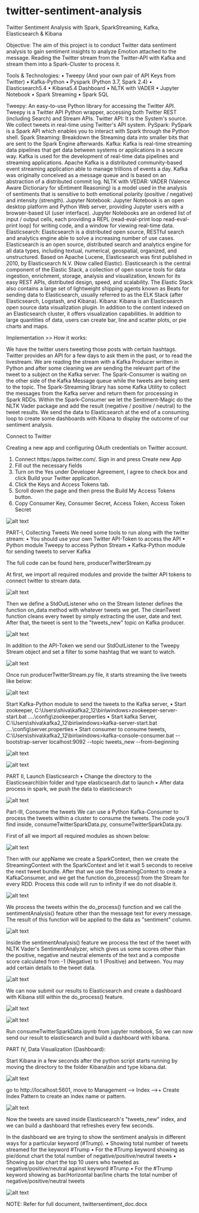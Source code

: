 # twitter-sentiment-analysis
Twitter Sentiment Analysis with Spark, SparkStreaming, Kafka, Elasticsearch &amp; Kibana

Objective:
The aim of this project is to conduct Twitter data sentiment analysis to gain sentiment insights to analyze Emotion attached to the message.
Reading the Twitter stream from the Twitter-API with Kafka and stream them into a Spark-Cluster to process it.

Tools & Technologies:
•	Tweepy (And your own pair of API Keys from Twitter)
•	Kafka-Python
•	Pyspark (Python 3.7, Spark 2.4)
•	Elasticsearch5.4 
•	Kibana5.4 Dashboard 
•	NLTK with VADER 
•	Jupyter Notebook
•	Spark Streaming
•	Spark SQL

Tweepy: An easy-to-use Python library for accessing the Twitter API. Tweepy is a Twitter API Python wrapper, accessing both Twitter REST (including Search) and Stream APIs.
Twitter API: It is the System's source. We collect tweets in real-time using Twitter's API system.
PySpark: PySpark is a Spark API which enables you to interact with Spark through the Python shell.
Spark Steaming: Breakdown the Streaming data into smaller bits that are sent to the Spark Engine afterwards.
Kafka:  Kafka is real-time streaming data pipelines that get data between systems or applications in a secure way. Kafka is used for the development of real-time data pipelines and streaming applications. Apache Kafka is a distributed community-based event streaming application able to manage trillions of events a day. Kafka was originally conceived as a message queue and is based on an abstraction of a distributed commit log.
NLTK with VEDAR: VADER (Valence Aware Dictionary for sEntiment Reasoning) is a model used in the analysis of sentiments that is sensitive to both emotional polarity (positive / negative) and intensity (strength).
Jupyter Notebook: Jupyter Notebook is an open desktop platform and Python Web server, providing Jupyter users with a browser-based UI (user interface). Jupyter Notebooks are an ordered list of input / output cells, each providing a REPL (read-eval-print loop read-eval-print loop) for writing code, and a window for viewing real-time data.
Elasticsearch: Elasticsearch is a distributed open source, RESTful search and analytics engine able to solve a increasing number of use cases. Elasticsearch is an open source, distributed search and analytics engine for all data types, including textual, numerical, geospatial, organized, and unstructured. Based on Apache Lucene, Elasticsearch was first published in 2010, by Elasticsearch N.V. (Now called Elastic). Elasticsearch is the central component of the Elastic Stack, a collection of open source tools for data ingestion, enrichment, storage, analysis and visualization, known for its easy REST APIs, distributed design, speed, and scalability. The Elastic Stack also contains a large set of lightweight shipping agents known as Beats for sending data to Elasticsearch, usually referred to as the ELK Stack (after Elasticsearch, Logstash, and Kibana).
Kibana: Kibana is an Elasticsearch open source data visualization plugin. In addition to the content indexed on an Elasticsearch cluster, it offers visualization capabilities. In addition to large quantities of data, users can create bar, line and scatter plots, or pie charts and maps.


Implementation >> How it works:

We have the twitter users tweeting those posts with certain hashtags. Twitter provides an API for a few days to ask them in the past, or to read the livestream.
We are reading the stream with a Kafka Producer written in Python and after some cleaning we are sending the relevant part of the tweet to a subject on the Kafka server.
The Spark-Consumer is waiting on the other side of the Kafka Message queue while the tweets are being sent to the topic. The Spark-Streaming library has some Kafka Utility to collect the messages from the Kafka server and return them for processing in Spark RDDs.
Within the Spark-Consumer we let the Sentiment-Magic do the NLTK Vader package and add the result (negative / positive / neutral) to the tweet results.
We send the data to Elasticsearch at the end of a consuming loop to create some dashboards with Kibana to display the outcome of our sentiment analysis.
 
Connect to Twitter

Creating a new app and configuring OAuth credentials on Twitter account.
1. Connect https:/apps.twitter.com/. Sign in and press Create new App
2. Fill out the necessary fields 
3. Turn on the Yes under Developer Agreement, I agree to check box and click Build your Twitter application. 
4. Click the Keys and Access Tokens tab. 
5. Scroll down the page and then press the Build My Access Tokens button. 
6. Copy Consumer Key, Consumer Secret, Access Token, Access Token Secret

![alt text](OUTPUT/twitter-credentials.png "Description goes here")

PART-I, Collecting Tweets
We need some tools to run along with the twitter stream:
•	You should use your own Twitter API-Token to access the API
•	Python module Tweepy to access Python Stream
•	Kafka-Python module for sending tweets to server Kafka

The full code can be found here, producerTwitterStream.py

At first, we import all required modules and provide the twitter API tokens to connect twitter to stream data.

![alt text](OUTPUT/part1-1.png "Description goes here")

Then we define a StdOutListener who on the Stream listener defines the function on_data method with whatever tweets we get. The cleanTweet function cleans every tweet by simply extracting the user, date and text. After that, the tweet is sent to the "tweets_new" topic on Kafka producer.

![alt text](OUTPUT/part1-2.png "Description goes here")

In addition to the API-Token we send our StdOutListener to the Tweepy Stream object and set a filter to some hashtag that we want to watch.

![alt text](OUTPUT/part1-3.png "Description goes here")

Once run producerTwitterStream.py file, it starts streaming the live tweets like below:

![alt text](OUTPUT/part1-4.png "Description goes here")

Start Kafka-Python module to send the tweets to the Kafka server, 
•	Start zookeeper, C:\Users\shiva\kafka2_12\bin\windows>zookeeper-server-start.bat ..\..\config\zookeeper.properties
•	Start kafka Server, C:\Users\shiva\kafka2_12\bin\windows>kafka-server-start.bat ..\..\config\server.properties
•	Start consumer to consume tweets, C:\Users\shiva\kafka2_12\bin\windows>kafka-console-consumer.bat --bootstrap-server localhost:9092 --topic tweets_new --from-beginning

![alt text](OUTPUT/part1-5.png "Description goes here")

![alt text](OUTPUT/part1-6.png "Description goes here")


PART II, Launch Elasticsearch
•	Change the directory to the Elasticsearch\bin folder and type elasticsearch.dat to launch
•	After data process in spark, we push the data to elasticsearch

![alt text](OUTPUT/part2-1.png "Description goes here")

Part-III, Consume the tweets
We can use a Python Kafka-Consumer to process the tweets within a cluster to consume the tweets. The code you'll find inside, consumeTwitterSparkData.py, consumeTwitterSparkData.py.

First of all we import all required modules as shown below:

![alt text](OUTPUT/part3-1.png "Description goes here")

Then with our appName we create a SparkContext, then we create the StreamingContext with the SparkContext and let it wait 5 seconds to receive the next tweet bundle. After that we use the StreamingContext to create a KafkaConsumer, and we get the function do_process() from the Stream for every RDD. Process this code will run to infinity if we do not disable it.

![alt text](OUTPUT/part3-2.png "Description goes here")

We process the tweets within the do_process() function and we call the sentimentAnalysis() feature other than the message text for every message. The result of this function will be applied to the data as "sentiment" column.

![alt text](OUTPUT/part3-3.png "Description goes here")

Inside the sentimentAnalysis() feature we process the text of the tweet with NLTK Vader's SentimentAnalyzer, which gives us some scores other than the positive, negative and neutral elements of the text and a composite score calculated from -1 (Negative) to 1 (Positive) and between. You may add certain details to the tweet data.

![alt text](OUTPUT/part3-4.png "Description goes here")

We can now submit our results to Elasticsearch and create a dashboard with Kibana still within the do_process() feature. 

![alt text](OUTPUT/part3-5.png "Description goes here")

![alt text](OUTPUT/part3-6.png "Description goes here")

Run consumeTwitterSparkData.ipynb from jupyter notebook, So we can now send our result to elasticsearch and build a dashboard with kibana.

PART IV, Data Visualization (Dashboard):

Start Kibana in a few seconds after the python script starts running by moving the directory to the folder Kibana\bin and type kibana.dat.

![alt text](OUTPUT/part4-1.png "Description goes here")

go to http://localhost:5601, move to Management --> Index -->+ Create Index Pattern to create an index name or pattern.

![alt text](OUTPUT/part4-2.png "Description goes here")

Now the tweets are saved inside Elasticsearch's "tweets_new" index, and we can build a dashboard that refreshes every few seconds.

In the dashboard we are trying to show the sentiment analysis in different ways for a particular keyword (#Trump). 
•	Showing total number of tweets streamed for the keyword #Trump
•	For the #Trump keyword showing as pie/donut chart the total number of negative/positive/neutral tweets
•	Showing as bar chart the top 10 users who tweeted as negative/positive/neutral against keyword #Trump
•	For the #Trump keyword showing as bar/Horizontal bar/line charts the total number of negative/positive/neutral tweets

![alt text](OUTPUT/part4-3.png "Description goes here")











NOTE: Refer for full document, twittersentiment_doc.docx






